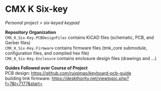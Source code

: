 # CMX K Six-key
*Personal project > six-keyed keypad*

**Repository Organization**  
`CMX_K_Six-Key.PCBDesignFiles` contains KiCAD files (schematic, PCB, and Gerber files)  
`CMX_K_Six-Key.Firmware` contains firmware files (tmk_core submodule, configuration files, and compiled hex file)  
`CMX_K_Six-Key.Enclosure` contains enclosure design files (drawings and ...)  

**Guides Followed over Course of Project**  
PCB design: https://github.com/ruiqimao/keyboard-pcb-guide  
building tmk firmware: https://deskthority.net/viewtopic.php?f=7&t=7177&start=
